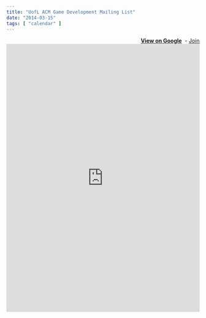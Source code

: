 ```yaml
---
title: "UofL ACM Game Development Mailing List"
date: "2014-03-15"
tags: [ "calendar" ]
---
```


<div align="right">
	<strong><a href="https://groups.google.com/forum/#!forum/uofl-acm-game-development" target="_blank" title="View group on Google">View on Google</a></strong>
	&nbsp;-&nbsp;<a href="https://groups.google.com/forum/#!forum/uofl-acm-game-development/join" target="_blank" title="Join the Game Development Mailing List">Join</a>
</div>
<iframe id="forum_embed"
  src="https://groups.google.com/forum/embed/?place=forum/uofl-acm-game-development&showsearch=false&showpopout=false&showtabs=true&hideforumtitle=true&parenturl=http%3A%2F%2Fspeedacm.org%2Fmailinglists%2Fuofl-acm-game-development%2F"
  scrolling="no"
  frameborder="0"
  width="100%"
  height="700">
</iframe>

